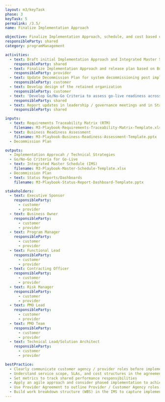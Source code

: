 ```yaml
---
layout: m3/keyTask
phase: 3
keyTask: 5
permalink: /3.5/
name: Finalize Implementation Approach

objective: Finalize Implementation Approach, schedule, and cost based on Business Readiness Assessment.
responsibleParty: shared
category: programManagement

activities:
  - text: Draft initial Implementation Approach and Integrated Master Schedule based on Requirements (RTM) / timeline
    responsibleParty: shared
  - text: Finalize Implementation Approach and release plan based on Business Readiness & Services Scope
    responsibleParty: provider
  - text: Update Decommission Plan for system decommissioning post implemtation
    responsibleParty: customer
  - text: Develop design of the retained organization
    responsibleParty: customer
  - text: 'Develop Go/No-Go Criteria to assess go-live readiness across program, system, workforce & operations'
    responsibleParty: shared
  - text: Report updates in leadership / governance meetings and in Status Reports/Dashboards
    responsibleParty: shared

inputs:
  - text: Requirements Traceability Matrix (RTM)
    filename: M3-Playbook-Requirements-Traceability-Matrix-Template.xlsx
  - text: Business Readiness Assessment
    filename: M3-Playbook-Business-Readiness-Assessment-Template.pptx
  - Decommission Plan

outputs:
  - Implementation Approcah / Technical Strategies
  - Go/No-Go Criteria for Go-Live
  - text: Integrated Master Schedule (IMS)
    filename: M3-Playbook-Master-Schedule-Template.xlsx
  - Decommission Plan
  - text: Status Reports/Dashboards
    filename: M3-Playbook-Status-Report-Dashboard-Template.pptx

stakeholders:
  - text: Executive Sponsor
    responsibleParty:
      - customer
      - provider
  - text: Business Owner
    responsibleParty:
      - customer
      - provider
  - text: Program Manager
    responsibleParty:
      - customer
      - provider
  - text: Functional Lead
    responsibleParty:
      - customer
      - provider
  - text: Contracting Officer
    responsibleParty:
      - customer
      - provider
  - text: Risk Manager
    responsibleParty:
      - customer
      - provider
  - text: PMO Lead
    responsibleParty:
      - customer
      - provider
  - text: PMO Team
    responsibleParty:
      - customer
      - provider
  - text: Technical Lead/Solution Architect
    responsibleParty:
      - customer
      - provider

bestPractice:
  - Clearly communicate customer agency / provider roles before implementation using agreements, org charts, and RACI matrix 
  - Understand service scope, SLAs, and cost structures in the agreements
  - Set metrics to track shared performance responsibilities
  - Apply an agile approach and consider phased implementation to achieve quick wins
  - Use Provider Agreement to outline Provider / Customer Agency roles, decision rights, key activities, and reporting
  - Build work breakdown structure (WBS) in the IMS to capture implementation scope; align schedule and critical path with resource planning and acquisition strategy
---
```

